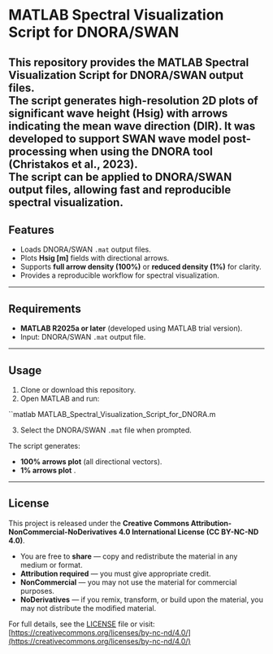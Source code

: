 # MATLAB Spectral Visualization Script for DNORA/SWAN

This repository provides the **MATLAB Spectral Visualization Script for DNORA/SWAN output files**.   
The script generates **high-resolution 2D plots** of significant wave height (**Hsig**) with arrows indicating the mean wave direction (**DIR**).
It was developed to support **SWAN wave model** post-processing when using the **DNORA** tool (Christakos et al., 2023).  
The script can be applied to DNORA/SWAN output files, allowing fast and reproducible spectral visualization.
---

## Features
- Loads DNORA/SWAN `.mat` output files.
- Plots **Hsig [m]** fields with directional arrows.
- Supports **full arrow density (100%)** or **reduced density (1%)** for clarity.
- Provides a reproducible workflow for spectral visualization.

---

## Requirements
- **MATLAB R2025a or later** (developed using MATLAB trial version).   
- Input: DNORA/SWAN `.mat` output file.

---

## Usage
1. Clone or download this repository.  
2. Open MATLAB and run: 

``matlab
   MATLAB_Spectral_Visualization_Script_for_DNORA.m
  
3. Select the DNORA/SWAN `.mat` file when prompted.  

The script generates:

- **100% arrows plot** (all directional vectors).  
- **1% arrows plot** .  

---

## License

This project is released under the **Creative Commons Attribution-NonCommercial-NoDerivatives 4.0 International License (CC BY-NC-ND 4.0)**.  

- You are free to **share** — copy and redistribute the material in any medium or format.  
- **Attribution required** — you must give appropriate credit.  
- **NonCommercial** — you may not use the material for commercial purposes.  
- **NoDerivatives** — if you remix, transform, or build upon the material, you may not distribute the modified material.  

For full details, see the [LICENSE](LICENSE) file or visit:  
[https://creativecommons.org/licenses/by-nc-nd/4.0/](https://creativecommons.org/licenses/by-nc-nd/4.0/)





